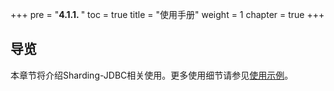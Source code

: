 +++
pre = "<b>4.1.1. </b>"
toc = true
title = "使用手册"
weight = 1
chapter = true
+++

## 导览

本章节将介绍Sharding-JDBC相关使用。更多使用细节请参见[使用示例](https://github.com/shardingjdbc/sharding-jdbc-example)。

